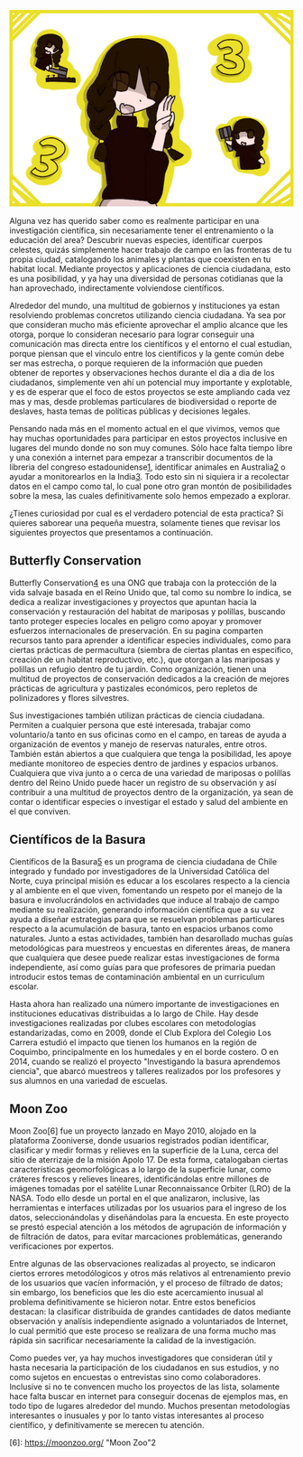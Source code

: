 <!--
.. title: Tres proyectos de ciencia ciudadana que te sorprenderán
.. slug: ciencia-abierta
.. date: 2019-04-08
.. author: Rainer Palm
.. tags: citizen science
.. category: citizen science
.. link: 
.. description: 
.. type: text
-->

<!-- # Tres proyectos de ciencia ciudadana que te sorprenderán -->
<!-- **Por Rainer Palm** -->

![header](header.png)

Alguna vez has querido saber como es realmente participar en una investigación científica, sin necesariamente tener el entrenamiento o la educación del area? Descubrir nuevas especies, identíficar cuerpos celestes, quizás simplemente hacer trabajo de campo en las fronteras de tu propia ciudad, catalogando los animales y plantas que coexisten en tu habitat local. Mediante proyectos y aplicaciones de ciencia ciudadana, esto es una posibilidad, y ya hay una diversidad de personas cotidianas que la han aprovechado, indirectamente volviendose científicos.

<!-- TEASER_END -->

Alrededor del mundo, una multitud de gobiernos y instituciones ya estan resolviendo problemas concretos utilizando ciencia ciudadana. Ya sea por que consideran mucho más eficiente aprovechar el amplio alcance que les otorga, porque lo consideran necesario para lograr conseguir una comunicación mas directa entre los científicos y el entorno el cual estudian, porque piensan que el vinculo entre los científicos y la gente común debe ser mas estrecha, o porque requieren de la información que pueden obtener de reportes y observaciones hechos durante el dia a dia de los ciudadanos, simplemente ven ahí un potencial muy importante y explotable, y es de esperar que el foco de estos proyectos se este ampliando cada vez mas y mas, desde problemas particulares de biodiversidad o reporte de deslaves, hasta temas de políticas públicas y decisiones legales.

Pensando nada más en el momento actual en el que vivimos, vemos que hay muchas oportunidades para participar en estos proyectos inclusive en lugares del mundo donde no son muy comunes. Sólo hace falta tiempo libre y una conexión a internet para empezar a transcribir documentos de la libreria del congreso estadounidense[1], identificar animales en Australia[2] o ayudar a monitorearlos en la India[3]. Todo esto sin ni siquiera ir a recolectar datos en el campo como tal, lo cual pone otro gran montón de posibilidades sobre la mesa, las cuales definitivamente solo hemos empezado a explorar.

¿Tienes curiosidad por cual es el verdadero potencial de esta practica? Si quieres saborear una pequeña muestra, solamente tienes que revisar los siguientes proyectos que presentamos a continuación.

## Butterfly Conservation

Butterfly Conservation[4] es una ONG que trabaja con la protección de la vida salvaje basada en el Reino Unido que, tal como su nombre lo indica, se dedica a realizar investigaciones y proyectos que apuntan hacia la conservación y restauración del habitat de mariposas y polillas, buscando tanto proteger especies locales en peligro como apoyar y promover esfuerzos internacionales de preservación. En su pagina comparten recursos tanto para aprender a identificar especies individuales, como para ciertas prácticas de permacultura (siembra de ciertas plantas en especifico, creación de un habitat reproductivo, etc.), que otorgan a las mariposas y polillas un refugio dentro de tu jardín. Como organización, tienen una multitud de proyectos de conservación dedicados a la creación de mejores prácticas de agricultura y pastizales económicos, pero repletos de polinizadores y flores silvestres.

Sus investigaciones también utilizan prácticas de ciencia ciudadana. Permiten a cualquier persona que esté interesada, trabajar como voluntario/a tanto en sus oficinas como en el campo, en tareas de ayuda a organización de eventos y manejo de reservas naturales, entre otros. También están abiertos a que cualquiera que tenga la posibilidad, les apoye mediante monitoreo de especies dentro de jardines y espacios urbanos. Cualquiera que viva junto a o cerca de una variedad de mariposas o polillas dentro del Reino Unido puede hacer un registro de su observación y así contribuir a una multitud de proyectos dentro de la organización, ya sean de contar o identificar especies o investigar el estado y salud del ambiente en el que conviven.

## Científicos de la Basura

Científicos de la Basura[5] es un programa de ciencia ciudadana de Chile integrado y fundado por investigadores de la Universidad Católica del Norte, cuya principal misión es educar a los escolares respecto a la ciencia y al ambiente en el que viven, fomentando un respeto por el manejo de la basura e involucrándolos en actividades que induce al trabajo de campo mediante su realización, generando información científica que a su vez ayuda a diseñar estrategias para que se resuelvan problemas particulares respecto a la acumulación de basura, tanto en espacios urbanos como naturales. Junto a estas actividades, también han desarollado muchas guías metodológicas para muestreos y encuestas en diferentes áreas, de manera que cualquiera que desee puede realizar estas investigaciones de forma independiente, así como guías para que profesores de primaria puedan introducir estos temas de contaminación ambiental en un curriculum escolar.

Hasta ahora han realizado una número importante de investigaciones en instituciones educativas distribuidas a lo largo de Chile. Hay desde investigaciones realizadas por clubes escolares con metodologías estandarizadas, como en 2009, donde el Club Explora del Colegio Los Carrera estudió el impacto que tienen los humanos en la región de Coquimbo, principalmente en los humedales y en el borde costero. O en 2014, cuando se realizó el proyecto "Investigando la basura aprendemos ciencia", que abarcó muestreos y talleres realizados por los profesores y sus alumnos en una variedad de escuelas.

## Moon Zoo

Moon Zoo\[6\] fue un proyecto lanzado en Mayo 2010, alojado en la plataforma Zooniverse, donde usuarios registrados podían identificar, clasificar y medir formas y relieves en la superficie de la Luna, cerca del sitio de aterrizaje de la misión Apolo 17. De esta forma, catalogaban ciertas características geomorfológicas a lo largo de la superficie lunar, como cráteres frescos y relieves lineares, identificándolas entre millones de imágenes tomadas por el satélite Lunar Reconnaissance Orbiter (LRO) de la NASA. Todo ello desde un portal en el que analizaron, inclusive, las herramientas e interfaces utilizadas por los usuarios para el ingreso de los datos, seleccionándolas y diseñándolas para la encuesta. En este proyecto se prestó especial atención a los métodos de agrupación de información y de filtración de datos, para evitar marcaciones problemáticas, generando verificaciones por expertos.

Entre algunas de las observaciones realizadas al proyecto, se indicaron ciertos errores metodólogicos y otros más relativos al entrenamiento previo de los usuarios que vacíen información, y el proceso de filtrado de datos; sin embargo, los beneficios que les dio este acercamiento inusual al problema definitivamente se hicieron notar. Entre estos beneficios destacan: la clasificar distribuida de grandes cantidades de datos mediante observación y analísis independiente asignado a voluntariados de Internet, lo cual permitió que este proceso se realizara de una forma mucho mas rápida sin sacrificar necesariamente la calidad de la investigación.

Como puedes ver, ya hay muchos investigadores que consideran útil y hasta necesaria la participación de los ciudadanos en sus estudios, y no como sujetos en encuestas o entrevistas sino como colaboradores. Inclusive si no te convencen mucho los proyectos de las lista, solamente hace falta buscar en internet para conseguir docenas de ejemplos mas, en todo tipo de lugares alrededor del mundo. Muchos presentan metodologías interesantes o inusuales y por lo tanto vistas interesantes al proceso científico, y definitivamente se merecen tu atención.

\[6\]: https://moonzoo.org/ "Moon Zoo"2

[1]: https://crowd.loc.gov/ "By The People"
[2]: https://volunteer.ala.org.au/wildlife-spotter "DigiVol - Wildlife Spotter"
[3]: https://www.bioatlasindia.org/bai-websites "Biodiversity Atlas - India"
[4]: https://butterfly-conservation.org/ "Butterfly Conservation"
[5]: http://www.cientificosdelabasura.cl "Científicos de la Basura"
